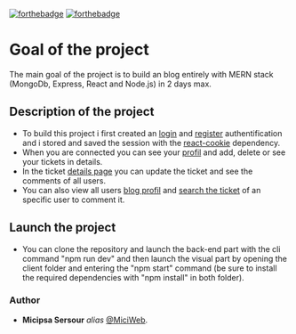 [![forthebadge](https://forthebadge.com/images/badges/built-with-love.svg)](http://forthebadge.com)
[![forthebadge](https://forthebadge.com/images/badges/powered-by-coffee.svg)](http://forthebadge.com)

# Goal of the project
The main goal of the project is to build an blog entirely with MERN stack (MongoDb, Express, React and Node.js) in 2 days max.

## Description of the project
* To build this project i first created an [login](https://raw.githubusercontent.com/MiciWeb/mern-blog/master/login.png) and [register](https://raw.githubusercontent.com/MiciWeb/mern-blog/master/register.png) authentification and i stored and saved the session with the [react-cookie](https://www.npmjs.com/package/react-cookies) dependency.
* When you are connected you can see your [profil](https://raw.githubusercontent.com/MiciWeb/mern-blog/master/profil.png) and add, delete or see your tickets in details.
* In the ticket [details page](https://raw.githubusercontent.com/MiciWeb/mern-blog/master/update.png) you can update the ticket and see the comments of all users.
* You can also view all users [blog profil](https://raw.githubusercontent.com/MiciWeb/mern-blog/master/allUsers.png) and [search the ticket](https://raw.githubusercontent.com/MiciWeb/mern-blog/master/search.png) of an specific user to comment it.

## Launch the project
* You can clone the repository and launch the back-end part with the cli command "npm run dev" and then launch the visual part by opening the client folder and entering the "npm start" command (be sure to install the required dependencies with "npm install" in both folder).

### Author
* **Micipsa Sersour** _alias_ [@MiciWeb](https://github.com/MiciWeb).
